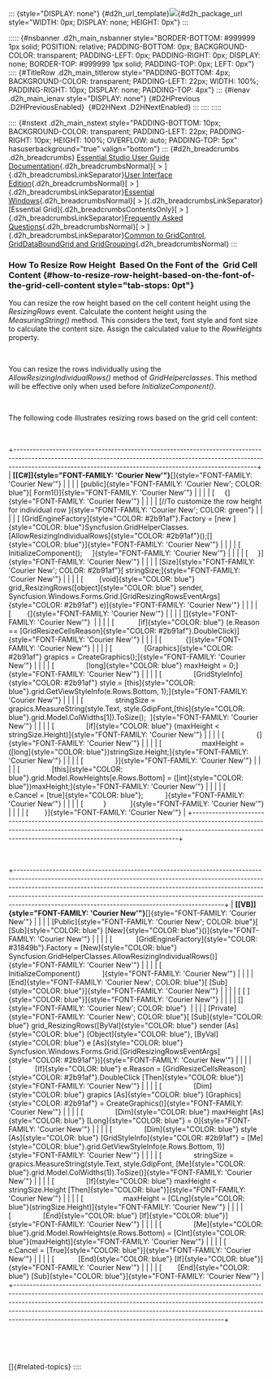 ::: {style="DISPLAY: none"}
[](ms-xhelp:///?Id=d2h_url_template){#d2h_url_template}![](!package_url!){#d2h_package_url style="WIDTH: 0px; DISPLAY: none; HEIGHT: 0px"}
:::

::::: {#nsbanner .d2h_main_nsbanner style="BORDER-BOTTOM: #999999 1px solid; POSITION: relative; PADDING-BOTTOM: 0px; BACKGROUND-COLOR: transparent; PADDING-LEFT: 0px; PADDING-RIGHT: 0px; DISPLAY: none; BORDER-TOP: #999999 1px solid; PADDING-TOP: 0px; LEFT: 0px"}
:::: {#TitleRow .d2h_main_titlerow style="PADDING-BOTTOM: 4px; BACKGROUND-COLOR: transparent; PADDING-LEFT: 22px; WIDTH: 100%; PADDING-RIGHT: 10px; DISPLAY: none; PADDING-TOP: 4px"}
::: {#ienav .d2h_main_ienav style="DISPLAY: none"}
[](ms-xhelp:///?Id=5e087ec0-119d-457e-9228-5538ca219ca1){#D2HPrevious .D2HPreviousEnabled}  [](ms-xhelp:///?Id=b1415aae-0c9e-4b21-95d7-3351a0972f4b){#D2HNext .D2HNextEnabled}
:::
::::
:::::

:::: {#nstext .d2h_main_nstext style="PADDING-BOTTOM: 10px; BACKGROUND-COLOR: transparent; PADDING-LEFT: 22px; PADDING-RIGHT: 10px; HEIGHT: 100%; OVERFLOW: auto; PADDING-TOP: 5px" hasuserbackground="true" valign="bottom"}
::: {#d2h_breadcrumbs .d2h_breadcrumbs}
[Essential Studio User Guide Documentation](ms-xhelp:///?Id=12457748-09e3-4d74-a240-8e049cedf030){.d2h_breadcrumbsNormal}[ \> ]{.d2h_breadcrumbsLinkSeparator}[User Interface Edition](ms-xhelp:///?Id=c29296b7-531c-413b-a0ec-488ca1f7f669){.d2h_breadcrumbsNormal}[ \> ]{.d2h_breadcrumbsLinkSeparator}[Essential Windows](ms-xhelp:///?Id=e60759d8-47a4-4570-9d7a-16a68d63f2ea){.d2h_breadcrumbsNormal}[ \> ]{.d2h_breadcrumbsLinkSeparator}[Essential Grid]{.d2h_breadcrumbsContentsOnly}[ \> ]{.d2h_breadcrumbsLinkSeparator}[Frequently Asked Questions](ms-xhelp:///?Id=28ff22ed-2523-4bf9-8f6c-4d94f7bcabcc){.d2h_breadcrumbsNormal}[ \> ]{.d2h_breadcrumbsLinkSeparator}[Common to GridControl, GridDataBoundGrid and GridGrouping](ms-xhelp:///?Id=d7132129-5014-47d6-9419-88a1e83d196a){.d2h_breadcrumbsNormal}
:::

### How To Resize Row Height  Based On the Font of the  Grid Cell Content {#how-to-resize-row-height-based-on-the-font-of-the-grid-cell-content style="tab-stops: 0pt"}

You can resize the row height based on the cell content height using the *ResizingRows* event. Calculate the content height using the *MeasuringString()* method. This considers the text, font style and font size to calculate the content size. Assign the calculated value to the *RowHeights* property.

 

You can resize the rows individually using the *AllowResizingIndividualRows()* method of *GridHelperclasses*. This method will be effective only when used before *InitializeComponent().*

 

The following code illustrates resizing rows based on the grid cell content:

 

+--------------------------------------------------------------------------------------------------------------------------------------------------------------------------------------------------------------------------------------+
| **[\[C#\]]{style="FONT-FAMILY: 'Courier New'"}**[]{style="FONT-FAMILY: 'Courier New'"}                                                                                                                                               |
|                                                                                                                                                                                                                                      |
| [public]{style="FONT-FAMILY: 'Courier New'; COLOR: blue"}[ Form1()]{style="FONT-FAMILY: 'Courier New'"}                                                                                                                              |
|                                                                                                                                                                                                                                      |
| [     {]{style="FONT-FAMILY: 'Courier New'"}                                                                                                                                                                                         |
|                                                                                                                                                                                                                                      |
| [//To customize the row height for individual row ]{style="FONT-FAMILY: 'Courier New'; COLOR: green"}                                                                                                                                |
|                                                                                                                                                                                                                                      |
| [ [GridEngineFactory]{style="COLOR: #2b91af"}.Factory = [new ]{style="COLOR: blue"}Syncfusion.GridHelperClasses.[AllowResizingIndividualRows]{style="COLOR: #2b91af"}();[]{style="COLOR: blue"}]{style="FONT-FAMILY: 'Courier New'"} |
|                                                                                                                                                                                                                                      |
| [      InitializeComponent();     ]{style="FONT-FAMILY: 'Courier New'"}                                                                                                                                                              |
|                                                                                                                                                                                                                                      |
| [     }]{style="FONT-FAMILY: 'Courier New'"}                                                                                                                                                                                         |
|                                                                                                                                                                                                                                      |
| [Size]{style="FONT-FAMILY: 'Courier New'; COLOR: #2b91af"}[ stringSize;]{style="FONT-FAMILY: 'Courier New'"}                                                                                                                         |
|                                                                                                                                                                                                                                      |
| [        [void]{style="COLOR: blue"} grid_ResizingRows([object]{style="COLOR: blue"} sender, Syncfusion.Windows.Forms.Grid.[GridResizingRowsEventArgs]{style="COLOR: #2b91af"} e)]{style="FONT-FAMILY: 'Courier New'"}               |
|                                                                                                                                                                                                                                      |
| [        {]{style="FONT-FAMILY: 'Courier New'"}                                                                                                                                                                                      |
|                                                                                                                                                                                                                                      |
| []{style="FONT-FAMILY: 'Courier New'"}                                                                                                                                                                                               |
|                                                                                                                                                                                                                                      |
| [            [if]{style="COLOR: blue"} (e.Reason == [GridResizeCellsReason]{style="COLOR: #2b91af"}.DoubleClick)]{style="FONT-FAMILY: 'Courier New'"}                                                                                |
|                                                                                                                                                                                                                                      |
| [            {]{style="FONT-FAMILY: 'Courier New'"}                                                                                                                                                                                  |
|                                                                                                                                                                                                                                      |
| [                [Graphics]{style="COLOR: #2b91af"} grapics = CreateGraphics();]{style="FONT-FAMILY: 'Courier New'"}                                                                                                                 |
|                                                                                                                                                                                                                                      |
| [                [long]{style="COLOR: blue"} maxHeight = 0;]{style="FONT-FAMILY: 'Courier New'"}                                                                                                                                     |
|                                                                                                                                                                                                                                      |
| [                [GridStyleInfo]{style="COLOR: #2b91af"} style = [this]{style="COLOR: blue"}.grid.GetViewStyleInfo(e.Rows.Bottom, 1);]{style="FONT-FAMILY: 'Courier New'"}                                                           |
|                                                                                                                                                                                                                                      |
| [                stringSize = grapics.MeasureString(style.Text, style.GdipFont,[this]{style="COLOR: blue"}.grid.Model.ColWidths\[1\]).ToSize();  ]{style="FONT-FAMILY: 'Courier New'"}                                               |
|                                                                                                                                                                                                                                      |
| [                [if]{style="COLOR: blue"} (maxHeight \< stringSize.Height)]{style="FONT-FAMILY: 'Courier New'"}                                                                                                                     |
|                                                                                                                                                                                                                                      |
| [                {]{style="FONT-FAMILY: 'Courier New'"}                                                                                                                                                                              |
|                                                                                                                                                                                                                                      |
| [                    maxHeight = ([long]{style="COLOR: blue"})stringSize.Height;]{style="FONT-FAMILY: 'Courier New'"}                                                                                                                |
|                                                                                                                                                                                                                                      |
| [                }]{style="FONT-FAMILY: 'Courier New'"}                                                                                                                                                                              |
|                                                                                                                                                                                                                                      |
| [                [this]{style="COLOR: blue"}.grid.Model.RowHeights\[e.Rows.Bottom\] = ([int]{style="COLOR: blue"})maxHeight;]{style="FONT-FAMILY: 'Courier New'"}                                                                    |
|                                                                                                                                                                                                                                      |
| [                e.Cancel = [true]{style="COLOR: blue"};           ]{style="FONT-FAMILY: 'Courier New'"}                                                                                                                             |
|                                                                                                                                                                                                                                      |
| [          }            ]{style="FONT-FAMILY: 'Courier New'"}                                                                                                                                                                        |
|                                                                                                                                                                                                                                      |
| [        }]{style="FONT-FAMILY: 'Courier New'"}                                                                                                                                                                                      |
+--------------------------------------------------------------------------------------------------------------------------------------------------------------------------------------------------------------------------------------+

 

+----------------------------------------------------------------------------------------------------------------------------------------------------------------------------------------------------------------------------------------------------------------------------------------------------------------------------------------------------------------------------------------+
| **[\[VB\]]{style="FONT-FAMILY: 'Courier New'"}**[]{style="FONT-FAMILY: 'Courier New'"}                                                                                                                                                                                                                                                                                                 |
|                                                                                                                                                                                                                                                                                                                                                                                        |
| [Public]{style="FONT-FAMILY: 'Courier New'; COLOR: blue"}[ [Sub]{style="COLOR: blue"} [New]{style="COLOR: blue"}()]{style="FONT-FAMILY: 'Courier New'"}                                                                                                                                                                                                                                |
|                                                                                                                                                                                                                                                                                                                                                                                        |
| [            [GridEngineFactory]{style="COLOR: #31849b"}.Factory = [New]{style="COLOR: blue"} Syncfusion.GridHelperClasses.AllowResizingIndividualRows()]{style="FONT-FAMILY: 'Courier New'"}                                                                                                                                                                                          |
|                                                                                                                                                                                                                                                                                                                                                                                        |
| [            InitializeComponent()           ]{style="FONT-FAMILY: 'Courier New'"}                                                                                                                                                                                                                                                                                                     |
|                                                                                                                                                                                                                                                                                                                                                                                        |
| [End]{style="FONT-FAMILY: 'Courier New'; COLOR: blue"}[ [Sub]{style="COLOR: blue"}]{style="FONT-FAMILY: 'Courier New'"}                                                                                                                                                                                                                                                                |
|                                                                                                                                                                                                                                                                                                                                                                                        |
| [ [ ]{style="COLOR: blue"}]{style="FONT-FAMILY: 'Courier New'"}                                                                                                                                                                                                                                                                                                                        |
|                                                                                                                                                                                                                                                                                                                                                                                        |
| []{style="FONT-FAMILY: 'Courier New'; COLOR: blue"}                                                                                                                                                                                                                                                                                                                                    |
|                                                                                                                                                                                                                                                                                                                                                                                        |
| [Private]{style="FONT-FAMILY: 'Courier New'; COLOR: blue"}[ [Sub]{style="COLOR: blue"} grid_ResizingRows([ByVal]{style="COLOR: blue"} sender [As]{style="COLOR: blue"} [Object]{style="COLOR: blue"}, [ByVal]{style="COLOR: blue"} e [As]{style="COLOR: blue"} Syncfusion.Windows.Forms.Grid.[GridResizingRowsEventArgs]{style="COLOR: #2b91af"})]{style="FONT-FAMILY: 'Courier New'"} |
|                                                                                                                                                                                                                                                                                                                                                                                        |
| [            [If]{style="COLOR: blue"} e.Reason = [GridResizeCellsReason]{style="COLOR: #2b91af"}.DoubleClick [Then]{style="COLOR: blue"}]{style="FONT-FAMILY: 'Courier New'"}                                                                                                                                                                                                         |
|                                                                                                                                                                                                                                                                                                                                                                                        |
| [                [Dim]{style="COLOR: blue"} grapics [As]{style="COLOR: blue"} [Graphics]{style="COLOR: #2b91af"} = CreateGraphics()]{style="FONT-FAMILY: 'Courier New'"}                                                                                                                                                                                                               |
|                                                                                                                                                                                                                                                                                                                                                                                        |
| [                [Dim]{style="COLOR: blue"} maxHeight [As]{style="COLOR: blue"} [Long]{style="COLOR: blue"} = 0]{style="FONT-FAMILY: 'Courier New'"}                                                                                                                                                                                                                                   |
|                                                                                                                                                                                                                                                                                                                                                                                        |
| [                [Dim]{style="COLOR: blue"} style [As]{style="COLOR: blue"} [GridStyleInfo]{style="COLOR: #2b91af"} = [Me]{style="COLOR: blue"}.grid.GetViewStyleInfo(e.Rows.Bottom, 1)]{style="FONT-FAMILY: 'Courier New'"}                                                                                                                                                           |
|                                                                                                                                                                                                                                                                                                                                                                                        |
| [                stringSize = grapics.MeasureString(style.Text, style.GdipFont, [Me]{style="COLOR: blue"}.grid.Model.ColWidths(1)).ToSize()]{style="FONT-FAMILY: 'Courier New'"}                                                                                                                                                                                                       |
|                                                                                                                                                                                                                                                                                                                                                                                        |
| [                [If]{style="COLOR: blue"} maxHeight \< stringSize.Height [Then]{style="COLOR: blue"}]{style="FONT-FAMILY: 'Courier New'"}                                                                                                                                                                                                                                             |
|                                                                                                                                                                                                                                                                                                                                                                                        |
| [                    maxHeight = [CLng]{style="COLOR: blue"}(stringSize.Height)]{style="FONT-FAMILY: 'Courier New'"}                                                                                                                                                                                                                                                                   |
|                                                                                                                                                                                                                                                                                                                                                                                        |
| [                [End]{style="COLOR: blue"} [If]{style="COLOR: blue"}]{style="FONT-FAMILY: 'Courier New'"}                                                                                                                                                                                                                                                                             |
|                                                                                                                                                                                                                                                                                                                                                                                        |
| [                [Me]{style="COLOR: blue"}.grid.Model.RowHeights(e.Rows.Bottom) = [CInt]{style="COLOR: blue"}(maxHeight)]{style="FONT-FAMILY: 'Courier New'"}                                                                                                                                                                                                                          |
|                                                                                                                                                                                                                                                                                                                                                                                        |
| [                e.Cancel = [True]{style="COLOR: blue"}]{style="FONT-FAMILY: 'Courier New'"}                                                                                                                                                                                                                                                                                           |
|                                                                                                                                                                                                                                                                                                                                                                                        |
| [            [End]{style="COLOR: blue"} [If]{style="COLOR: blue"}]{style="FONT-FAMILY: 'Courier New'"}                                                                                                                                                                                                                                                                                 |
|                                                                                                                                                                                                                                                                                                                                                                                        |
| [        [End]{style="COLOR: blue"} [Sub]{style="COLOR: blue"}]{style="FONT-FAMILY: 'Courier New'"}                                                                                                                                                                                                                                                                                    |
+----------------------------------------------------------------------------------------------------------------------------------------------------------------------------------------------------------------------------------------------------------------------------------------------------------------------------------------------------------------------------------------+

 

 

[]{#related-topics}
::::
